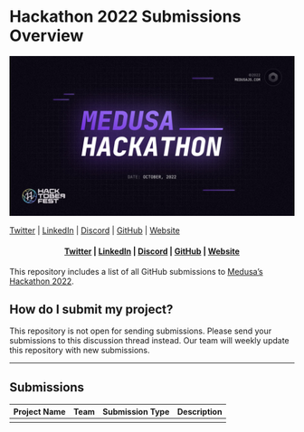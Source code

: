 # Hackathon 2022 Submissions Overview

![Medusa Hackathon](hackathon-banner-large-purple-min.jpeg)

[Twitter](https://twitter.com/medusajs) | [LinkedIn](https://www.linkedin.com/company/medusajs) | [Discord](https://discord.gg/medusajs) | [GitHub](https://github.com/medusajs/medusa) | [Website](https://medusajs.com/)

<h4 align="center">
  <a href="https://twitter.com/medusajs">Twitter</a> |
  <a href="https://www.linkedin.com/company/medusajs">LinkedIn</a> |
  <a href="https://discord.gg/medusajs">Discord</a> |
  <a href="https://github.com/medusajs/medusa">GitHub</a> |
  <a href="https://medusajs.com/">Website</a>
</h4>

This repository includes a list of all GitHub submissions to [Medusa’s Hackathon 2022](https://medusajs.com/blog/medusa-hackathon-warming-up-for-hacktoberfest/).

## How do I submit my project?

This repository is not open for sending submissions. Please send your submissions to this discussion thread instead. Our team will weekly update this repository with new submissions.

---

## Submissions

| Project Name | Team | Submission Type | Description  |
| --- | --- | --- | --- |
|  |  |  |  |
